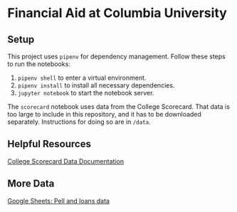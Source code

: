 # Financial Aid at Columbia University

## Setup

This project uses `pipenv` for dependency management. Follow these steps to run the notebooks:
1. `pipenv shell` to enter a virtual environment.
2. `pipenv install` to install all necessary dependencies.
3. `jupyter notebook` to start the notebook server.

The `scorecard` notebook uses data from the College Scorecard. That data is too large to include in this repository, and it has to be downloaded separately. Instructions for doing so are in `/data`.

## Helpful Resources

[College Scorecard Data Documentation](https://collegescorecard.ed.gov/assets/FullDataDocumentation.pdf)

## More Data

[Google Sheets: Pell and loans data](https://docs.google.com/spreadsheets/d/1XJFsbns_plOeWFO_bTKEDr3BRrMXmMDvqf65rIQlOYA/edit#gid=0)
